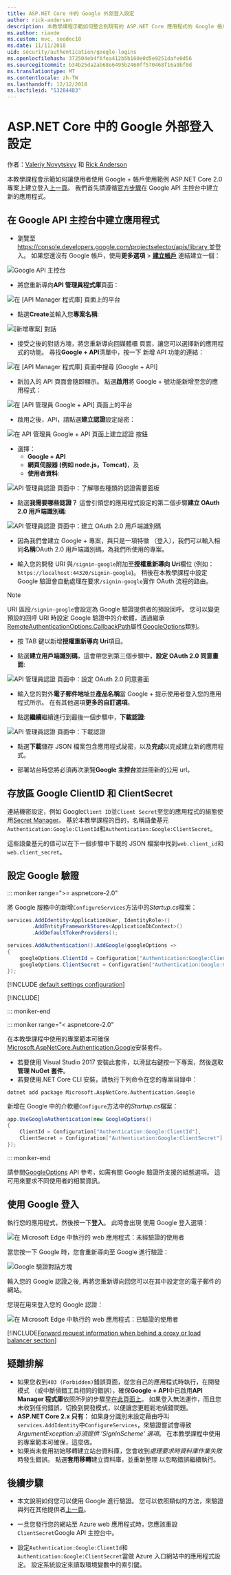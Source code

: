 ```yaml
---
title: ASP.NET Core 中的 Google 外部登入設定
author: rick-anderson
description: 本教學課程示範如何整合到現有的 ASP.NET Core 應用程式的 Google 帳戶使用者驗證。
ms.author: riande
ms.custom: mvc, seodec18
ms.date: 11/11/2018
uid: security/authentication/google-logins
ms.openlocfilehash: 372504eb4f6fea412b5b160e0d5e9251dafe0d56
ms.sourcegitcommit: b34b25da2ab68e6495b2460ff570468f16a9bf0d
ms.translationtype: MT
ms.contentlocale: zh-TW
ms.lasthandoff: 12/12/2018
ms.locfileid: "53284483"
---
```

# <a name="google-external-login-setup-in-aspnet-core"></a>ASP.NET Core 中的 Google 外部登入設定

作者：[Valeriy Novytskyy](https://github.com/01binary) 和 [Rick Anderson](https://twitter.com/RickAndMSFT)

本教學課程會示範如何讓使用者使用 Google + 帳戶使用範例 ASP.NET Core 2.0 專案上建立登入[上一頁](xref:security/authentication/social/index)。 我們首先請遵循[官方步驟](https://developers.google.com/identity/sign-in/web/devconsole-project)在 Google API 主控台中建立新的應用程式。

## <a name="create-the-app-in-google-api-console"></a>在 Google API 主控台中建立應用程式

* 瀏覽至[ https://console.developers.google.com/projectselector/apis/library ](https://console.developers.google.com/projectselector/apis/library)並登入。 如果您還沒有 Google 帳戶，使用**更多選項** > **[建立帳戶](https://accounts.google.com/SignUpWithoutGmail?service=cloudconsole&continue=https%3A%2F%2Fconsole.developers.google.com%2Fprojectselector%2Fapis%2Flibrary&ltmpl=api)** 連結建立一個：

![Google API 主控台](index/_static/GoogleConsoleLogin.png)

* 將您重新導向**API 管理員程式庫**頁面：

![在 [API Manager 程式庫] 頁面上的平台](index/_static/GoogleConsoleSwitchboard.png)

* 點選**Create**並輸入您**專案名稱**:

![[新增專案] 對話](index/_static/GoogleConsoleNewProj.png)

* 接受之後的對話方塊，將您重新導向回媒體櫃 頁面，讓您可以選擇新的應用程式的功能。 尋找**Google + API**清單中，按一下 新增 API 功能的連結：

![在 [API Manager 程式庫] 頁面中搜尋 [Google + API]](index/_static/GoogleConsoleChooseApi.png)

* 新加入的 API 頁面會隨即顯示。 點選**啟用**將 Google + 號功能新增至您的應用程式：

![在 [API 管理員 Google + API] 頁面上的平台](index/_static/GoogleConsoleEnableApi.png)

* 啟用之後，API，請點選**建立認證**設定祕密：

![在 API 管理員 Google + API 頁面上建立認證 按鈕](index/_static/GoogleConsoleGoCredentials.png)

* 選擇：
  * **Google + API**
  * **網頁伺服器 (例如 node.js，Tomcat)**，及
  * **使用者資料**:

![API 管理員認證 頁面中：了解哪些種類的認證需要面板](index/_static/GoogleConsoleChooseCred.png)

* 點選**我需要哪些認證？** 這會引領您的應用程式設定的第二個步驟**建立 OAuth 2.0 用戶端識別碼**:

![API 管理員認證 頁面中：建立 OAuth 2.0 用戶端識別碼](index/_static/GoogleConsoleCreateClient.png)

* 因為我們會建立 Google + 專案，與只是一項特徵 （登入），我們可以輸入相同**名稱**OAuth 2.0 用戶端識別碼，為我們所使用的專案。

* 輸入您的開發 URI 與`/signin-google`附加至**授權重新導向 Uri**欄位 (例如： `https://localhost:44320/signin-google`)。 稍後在本教學課程中設定 Google 驗證會自動處理在要求`/signin-google`實作 OAuth 流程的路由。

> [!NOTE]
> URI 區段`/signin-google`會設定為 Google 驗證提供者的預設回呼。 您可以變更預設的回呼 URI 時設定 Google 驗證中的介軟體，透過繼承[RemoteAuthenticationOptions.CallbackPath](/dotnet/api/microsoft.aspnetcore.authentication.remoteauthenticationoptions.callbackpath)屬性[GoogleOptions](/dotnet/api/microsoft.aspnetcore.authentication.google.googleoptions)類別。

* 按 TAB 鍵以新增**授權重新導向 Uri**項目。

* 點選**建立用戶端識別碼**，這會帶您到第三個步驟中，**設定 OAuth 2.0 同意畫面**:

![API 管理員認證 頁面中：設定 OAuth 2.0 同意畫面](index/_static/GoogleConsoleAddCred.png)

* 輸入您的對外**電子郵件地址**並**產品名稱**當 Google + 提示使用者登入您的應用程式所示。 在有其他選項**更多的自訂選項**。

* 點選**繼續**繼續進行到最後一個步驟中，**下載認證**:

![API 管理員認證 頁面中：下載認證](index/_static/GoogleConsoleFinish.png)

* 點選**下載**儲存 JSON 檔案包含應用程式祕密，以及**完成**以完成建立新的應用程式。

* 部署站台時您將必須再次瀏覽**Google 主控台**並註冊新的公用 url。

## <a name="store-google-clientid-and-clientsecret"></a>存放區 Google ClientID 和 ClientSecret

連結機密設定，例如 Google`Client ID`並`Client Secret`至您的應用程式的組態使用[Secret Manager](xref:security/app-secrets)。 基於本教學課程的目的，名稱語彙基元`Authentication:Google:ClientId`和`Authentication:Google:ClientSecret`。

這些語彙基元的值可以在下一個步驟中下載的 JSON 檔案中找到`web.client_id`和`web.client_secret`。

## <a name="configure-google-authentication"></a>設定 Google 驗證

::: moniker range=">= aspnetcore-2.0"

將 Google 服務中的新增`ConfigureServices`方法中的*Startup.cs*檔案：

```csharp
services.AddIdentity<ApplicationUser, IdentityRole>()
        .AddEntityFrameworkStores<ApplicationDbContext>()
        .AddDefaultTokenProviders();

services.AddAuthentication().AddGoogle(googleOptions =>
{
    googleOptions.ClientId = Configuration["Authentication:Google:ClientId"];
    googleOptions.ClientSecret = Configuration["Authentication:Google:ClientSecret"];
});
```

[!INCLUDE [default settings configuration](includes/default-settings.md)]

[!INCLUDE[](includes/chain-auth-providers.md)]

::: moniker-end

::: moniker range="< aspnetcore-2.0"

在本教學課程中使用的專案範本可確保[Microsoft.AspNetCore.Authentication.Google](https://www.nuget.org/packages/Microsoft.AspNetCore.Authentication.Google)安裝套件。

* 若要使用 Visual Studio 2017 安裝此套件，以滑鼠右鍵按一下專案，然後選取**管理 NuGet 套件**。
* 若要使用.NET Core CLI 安裝，請執行下列命令在您的專案目錄中：

`dotnet add package Microsoft.AspNetCore.Authentication.Google`

新增在 Google 中的介軟體`Configure`方法中的*Startup.cs*檔案：

```csharp
app.UseGoogleAuthentication(new GoogleOptions()
{
    ClientId = Configuration["Authentication:Google:ClientId"],
    ClientSecret = Configuration["Authentication:Google:ClientSecret"]
});
```

::: moniker-end

請參閱[GoogleOptions](/dotnet/api/microsoft.aspnetcore.builder.googleoptions) API 參考，如需有關 Google 驗證所支援的組態選項。 這可用來要求不同使用者的相關資訊。

## <a name="sign-in-with-google"></a>使用 Google 登入

執行您的應用程式，然後按一下**登入**。 此時會出現 使用 Google 登入選項：

![在 Microsoft Edge 中執行的 web 應用程式：未經驗證的使用者](index/_static/DoneGoogle.png)

當您按一下 Google 時，您會重新導向至 Google 進行驗證：

![Google 驗證對話方塊](index/_static/GoogleLogin.png)

輸入您的 Google 認證之後, 再將您重新導向回您可以在其中設定您的電子郵件的網站。

您現在用來登入您的 Google 認證：

![在 Microsoft Edge 中執行的 web 應用程式：已驗證的使用者](index/_static/Done.png)

[!INCLUDE[Forward request information when behind a proxy or load balancer section](includes/forwarded-headers-middleware.md)]

## <a name="troubleshooting"></a>疑難排解

* 如果您收到`403 (Forbidden)`錯誤頁面，從您自己的應用程式時執行，在開發模式 （或中斷偵錯工具相同的錯誤），確保**Google + API**中已啟用**API Manager 程式庫**依照所列的步驟[早在此頁面上](#create-the-app-in-google-api-console)。 如果登入無法運作，而且您未收到任何錯誤，切換到開發模式，以便讓您更輕鬆地偵錯問題。
* **ASP.NET Core 2.x 只有：** 如果身分識別未設定藉由呼叫`services.AddIdentity`中`ConfigureServices`，來驗證嘗試會導致*ArgumentException:必須提供 'SignInScheme' 選項*。 在本教學課程中使用的專案範本可確保，這麼做。
* 如果尚未套用初始移轉建立站台資料庫，您會收到*處理要求時資料庫作業失敗*時發生錯誤。 點選**套用移轉**建立資料庫，並重新整理 以忽略錯誤繼續執行。

## <a name="next-steps"></a>後續步驟

* 本文說明如何您可以使用 Google 進行驗證。 您可以依照類似的方法，來驗證與列在其他提供者[上一頁](xref:security/authentication/social/index)。

* 一旦您發行您的網站至 Azure web 應用程式時，您應該重設`ClientSecret`Google API 主控台中。

* 設定`Authentication:Google:ClientId`和`Authentication:Google:ClientSecret`當做 Azure 入口網站中的應用程式設定。 設定系統設定來讀取環境變數中的索引鍵。
